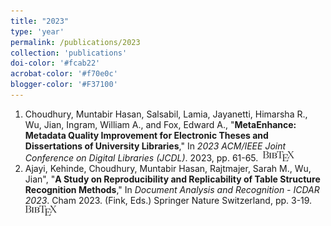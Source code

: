 ```yaml
---
title: "2023"
type: 'year'
permalink: /publications/2023
collection: 'publications'
doi-color: '#fcab22'
acrobat-color: '#f70e0c'
blogger-color: '#F37100'
---
```

1. Choudhury, Muntabir Hasan, Salsabil, Lamia, Jayanetti, Himarsha R., Wu, Jian, Ingram, William A., and Fox, Edward A., "**MetaEnhance: Metadata Quality Improvement for Electronic Theses and Dissertations of University Libraries**," In *2023 ACM/IEEE Joint Conference on Digital Libraries (JCDL)*. 2023, pp. 61-65. <a href='https://dx.doi.org/10.1109/JCDL57899.2023.00019' target='_blank'><i class='ai ai-fw ai-doi' style='color: {{ page.doi-color }}'></i></a> &nbsp;<a href='/publications/bibtex#choudhury-jcdl23' target='_blank' class='btn btn--mcwbibtex'><img src='../images/BibTeX_logo-16px-high.png'/></a>
1. Ajayi, Kehinde, Choudhury, Muntabir Hasan, Rajtmajer, Sarah M., Wu, Jian", "**A Study on Reproducibility and Replicability of Table Structure Recognition Methods**," In *Document Analysis and Recognition - ICDAR 2023*. Cham 2023. (Fink, Eds.) Springer Nature Switzerland, pp. 3-19. &nbsp;<a href='/publications/bibtex#ajayi-icdar23' target='_blank' class='btn btn--mcwbibtex'><img src='../images/BibTeX_logo-16px-high.png'/></a>
